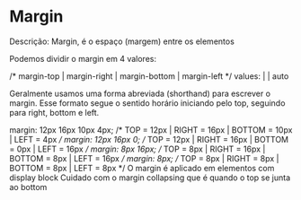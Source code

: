 # Margin

Descrição:
Margin, é o espaço (margem) entre os elementos

Podemos dividir o margin em 4 valores:

/* margin-top | margin-right | margin-bottom | margin-left */
values: <length> | <percentage> | auto

Geralmente usamos uma forma abreviada (shorthand) para escrever o margin. Esse formato segue o sentido horário iniciando pelo top, seguindo para right, bottom e left.

margin: 12px 16px 10px 4px; /* TOP = 12px | RIGHT = 16px | BOTTOM = 10px | LEFT = 4px */
margin: 12px 16px 0; /* TOP = 12px | RIGHT = 16px | BOTTOM = 0px | LEFT = 16px */
margin: 8px 16px; /* TOP = 8px | RIGHT = 16px | BOTTOM = 8px | LEFT = 16px */
margin: 8px; /* TOP = 8px | RIGHT = 8px | BOTTOM = 8px | LEFT = 8px */
O margin é aplicado em elementos com display block
Cuidado com o margin collapsing que é quando o top se junta ao bottom
